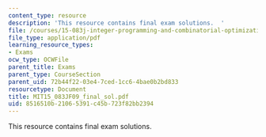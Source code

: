 ```yaml
---
content_type: resource
description: 'This resource contains final exam solutions.  '
file: /courses/15-083j-integer-programming-and-combinatorial-optimization-fall-2009/8516510b21065391c45b723f82bb2394_MIT15_083JF09_final_sol.pdf
file_type: application/pdf
learning_resource_types:
- Exams
ocw_type: OCWFile
parent_title: Exams
parent_type: CourseSection
parent_uid: 72b44f22-03e4-7ced-1cc6-4bae0b2bd833
resourcetype: Document
title: MIT15_083JF09_final_sol.pdf
uid: 8516510b-2106-5391-c45b-723f82bb2394
---
```

This resource contains final exam solutions.  

